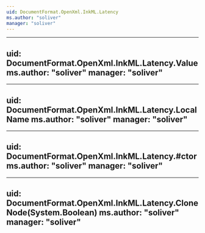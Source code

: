 ```yaml
---
uid: DocumentFormat.OpenXml.InkML.Latency
ms.author: "soliver"
manager: "soliver"
---
```


---
uid: DocumentFormat.OpenXml.InkML.Latency.Value
ms.author: "soliver"
manager: "soliver"
---

---
uid: DocumentFormat.OpenXml.InkML.Latency.LocalName
ms.author: "soliver"
manager: "soliver"
---

---
uid: DocumentFormat.OpenXml.InkML.Latency.#ctor
ms.author: "soliver"
manager: "soliver"
---

---
uid: DocumentFormat.OpenXml.InkML.Latency.CloneNode(System.Boolean)
ms.author: "soliver"
manager: "soliver"
---
